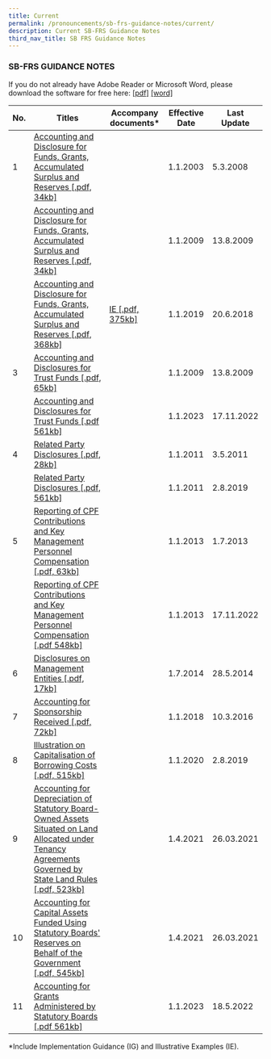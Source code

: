 ```yaml
---
title: Current
permalink: /pronouncements/sb-frs-guidance-notes/current/
description: Current SB-FRS Guidance Notes
third_nav_title: SB FRS Guidance Notes
---
```

### SB-FRS GUIDANCE NOTES

  

If you do not already have Adobe Reader or Microsoft Word, please download the software for free here: [\[pdf\]](http://www.adobe.com/products/acrobat/readstep2.html) [\[word\]](http://www.microsoft.com/downloads/details.aspx?FamilyID=95e24c87-8732-48d5-8689-ab826e7b8fdf&DisplayLang=en)



| No. | Titles | Accompany documents\* | Effective Date | Last Update |
| -------- | -------- | -------- | -------- | -------- |
| 1 | [Accounting and Disclosure for Funds, Grants, Accumulated Surplus and Reserves [.pdf, 34kb]](/files/Docs/Default%20Source/Sb%20Frs%20Guidance%20Notes/sb-frs_guidance_note_1.pdf) |  | 1.1.2003 | 5.3.2008 |
|  | [Accounting and Disclosure for Funds, Grants, Accumulated Surplus and Reserves [.pdf, 34kb]](/files/Docs/Default%20Source/Sb%20Frs%20Guidance%20Notes/guidance_note_1_revised.pdf) |  | 1.1.2009 | 13.8.2009 |
|  | [Accounting and Disclosure for Funds, Grants, Accumulated Surplus and Reserves [.pdf, 368kb]](/files/Docs/Default%20Source/Sb%20Frs%20Guidance%20Notes/sb-frs-guidance-note-1_final.pdf) | [IE [.pdf, 375kb]](/files/Docs/Default%20Source/Sb%20Frs%20Guidance%20Notes/illustrative-examples-to-sb-frs-guidance-note-1_final.pdf) | 1.1.2019 | 20.6.2018 |
| 3 | [Accounting and Disclosures for Trust Funds [.pdf, 65kb]](/files/Docs/Default%20Source/Sb%20Frs%20Guidance%20Notes/guidance_note_3_trust_funds.pdf) |  | 1.1.2009 | 13.8.2009 |
|  | [Accounting and Disclosures for Trust Funds [.pdf 561kb]](/files/Docs/Default%20Source/Sb%20Frs%20Guidance%20Notes/sb-frs-guidance-note-3.pdf) |  | 1.1.2023 | 17.11.2022 |
| 4 | [Related Party Disclosures [.pdf, 28kb]](/files/Docs/Default%20Source/Sb%20Frs%20Guidance%20Notes/sb-frs_guidance_note4_related_party.pdf) |  | 1.1.2011 | 3.5.2011 |
|  | [Related Party Disclosures [.pdf, 561kb]](/files/Docs/Default%20Source/Sb%20Frs%20Guidance%20Notes/sb-frs-guidance-note-4_related-party-disclosures.pdf) |  | 1.1.2011 | 2.8.2019 |
| 5 | [Reporting of CPF Contributions and Key Management Personnel Compensation [.pdf, 63kb]](/files/Docs/Default%20Source/Sb%20Frs%20Guidance%20Notes/guidance-note-5--reporting-of-cpf-contributions-and-key-management-personnel-compensation.pdf) |  | 1.1.2013 | 1.7.2013 |
|  | [Reporting of CPF Contributions and Key Management Personnel Compensation [.pdf 548kb]](/files/Docs/Default%20Source/Sb%20Frs%20Guidance%20Notes/sb-frs-guidance-note-5.pdf) |  | 1.1.2013 | 17.11.2022 |
| 6 | [Disclosures on Management Entities [.pdf, 17kb]](/files/Docs/Default%20Source/Sb%20Frs%20Guidance%20Notes/sb-frs_guidance_note_6_disclosures_for_management_entities.pdf) |  | 1.7.2014 | 28.5.2014 |
| 7 | [Accounting for Sponsorship Received [.pdf, 72kb]](/files/Docs/Default%20Source/Sb%20Frs%20Guidance%20Notes/guidance-note_accounting-for-sponsorships-received.pdf) |  | 1.1.2018 | 10.3.2016 |
| 8 | [Illustration on Capitalisation of Borrowing Costs [.pdf, 515kb]](/files/Docs/Default%20Source/Sb%20Frs%20Guidance%20Notes/sb-frs-guidance-note-8_illustration-on-capitalisation-of-borrowing-costs.pdf) |  | 1.1.2020 | 2.8.2019 |
| 9 | [Accounting for Depreciation of Statutory Board-Owned Assets Situated on Land Allocated under Tenancy Agreements Governed by State Land Rules [.pdf, 523kb]](/files/Docs/Default%20Source/Sb%20Frs%20Guidance%20Notes/sb-frs-guidance-note-9917f774ae3c34c9a8cf0fec05d8084ae.pdf) |  | 1.4.2021 | 26.03.2021 |
| 10 | [Accounting for Capital Assets Funded Using Statutory Boards' Reserves on Behalf of the Government [.pdf, 545kb]](/files/Docs/Default%20Source/Sb%20Frs%20Guidance%20Notes/sb-frs-guidance-note-10.pdf) |  | 1.4.2021 | 26.03.2021 |
| 11 | [Accounting for Grants Administered by Statutory Boards [.pdf 561kb]](/files/Docs/Default%20Source/Sb%20Frs%20Guidance%20Notes/sb-frs-guidance-note-11.pdf) |  | 1.1.2023 | 18.5.2022 |

\*Include Implementation Guidance (IG) and Illustrative Examples (IE).
